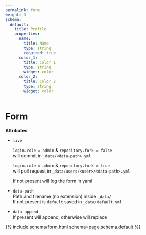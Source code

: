 ```yaml
---
permalink: form
weight: 3
schema:
  default:
    title: Profile
    properties:
      name:
        title: Name
        type: string
        required: true
      color_1:
        title: Color 1
        type: string
        widget: color
      color_2:
        title: Color 2
        type: string
        widget: color
---
```

# Form

**Attributes**

- `live`  

  `login.role = admin` & `repository.fork = false`  
  will commit in `_data/<data-path>.yml`  

  `login.role = admin` & `repository.fork = true`  
  will pull request in `_data/users/<user>/<data-path>.yml`  

  If not present will log the form in yaml

- `data-path`  
  Path and filename (no extension) inside `_data/`  
  If not present is `default` saved in `_data/default.yml`

- `data-append`  
  If present will append, otherwise will replace

{% include schema/form.html schema=page.schema.default %}